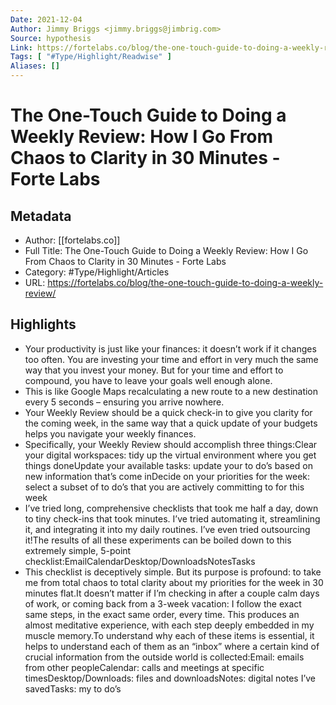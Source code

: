 ```yaml
---
Date: 2021-12-04
Author: Jimmy Briggs <jimmy.briggs@jimbrig.com>
Source: hypothesis
Link: https://fortelabs.co/blog/the-one-touch-guide-to-doing-a-weekly-review/
Tags: [ "#Type/Highlight/Readwise" ]
Aliases: []
---
```

# The One-Touch Guide to Doing a Weekly Review: How I Go From Chaos to Clarity in 30 Minutes - Forte Labs

## Metadata
- Author: [[fortelabs.co]]
- Full Title: The One-Touch Guide to Doing a Weekly Review: How I Go From Chaos to Clarity in 30 Minutes - Forte Labs
- Category: #Type/Highlight/Articles
- URL: https://fortelabs.co/blog/the-one-touch-guide-to-doing-a-weekly-review/

## Highlights
- Your productivity is just like your finances: it doesn’t work if it changes too often. You are investing your time and effort in very much the same way that you invest your money. But for your time and effort to compound, you have to leave your goals well enough alone.
- This is like Google Maps recalculating a new route to a new destination every 5 seconds – ensuring you arrive nowhere.
- Your Weekly Review should be a quick check-in to give you clarity for the coming week, in the same way that a quick update of your budgets helps you navigate your weekly finances.
- Specifically, your Weekly Review should accomplish three things:Clear your digital workspaces: tidy up the virtual environment where you get things doneUpdate your available tasks: update your to do’s based on new information that’s come inDecide on your priorities for the week: select a subset of to do’s that you are actively committing to for this week
- I’ve tried long, comprehensive checklists that took me half a day, down to tiny check-ins that took minutes. I’ve tried automating it, streamlining it, and integrating it into my daily routines. I’ve even tried outsourcing it!The results of all these experiments can be boiled down to this extremely simple, 5-point checklist:EmailCalendarDesktop/DownloadsNotesTasks
- This checklist is deceptively simple. But its purpose is profound: to take me from total chaos to total clarity about my priorities for the week in 30 minutes flat.It doesn’t matter if I’m checking in after a couple calm days of work, or coming back from a 3-week vacation: I follow the exact same steps, in the exact same order, every time. This produces an almost meditative experience, with each step deeply embedded in my muscle memory.To understand why each of these items is essential, it helps to understand each of them as an “inbox” where a certain kind of crucial information from the outside world is collected:Email: emails from other peopleCalendar: calls and meetings at specific timesDesktop/Downloads: files and downloadsNotes: digital notes I’ve savedTasks: my to do’s
